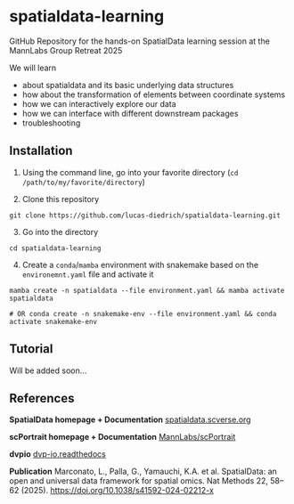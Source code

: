 # spatialdata-learning
GitHub Repository for the hands-on SpatialData learning session at the MannLabs Group Retreat 2025


We will learn

- about spatialdata and its basic underlying data structures
- how about the transformation of elements between coordinate systems 
- how we can interactively explore our data 
- how we can interface with different downstream packages
- troubleshooting


## Installation 

1. Using the command line, go into your favorite directory (`cd /path/to/my/favorite/directory`)

2. Clone this repository 

```shell 
git clone https://github.com/lucas-diedrich/spatialdata-learning.git
```

3. Go into the directory

```shell 
cd spatialdata-learning
```

4. Create a `conda`/`mamba` environment with snakemake based on the `environemnt.yaml` file and activate it

```shell 
mamba create -n spatialdata --file environment.yaml && mamba activate spatialdata

# OR conda create -n snakemake-env --file environment.yaml && conda activate snakemake-env
```


## Tutorial

Will be added soon...

## References

**SpatialData homepage + Documentation** [spatialdata.scverse.org](https://spatialdata.scverse.org/en/stable/)

**scPortrait homepage + Documentation** [MannLabs/scPortrait](https://mannlabs.github.io/scPortrait/)

**dvpio** [dvp-io.readthedocs](https://dvp-io.readthedocs.io/en/latest/)


**Publication** Marconato, L., Palla, G., Yamauchi, K.A. et al. SpatialData: an open and universal data framework for spatial omics. Nat Methods 22, 58–62 (2025). https://doi.org/10.1038/s41592-024-02212-x